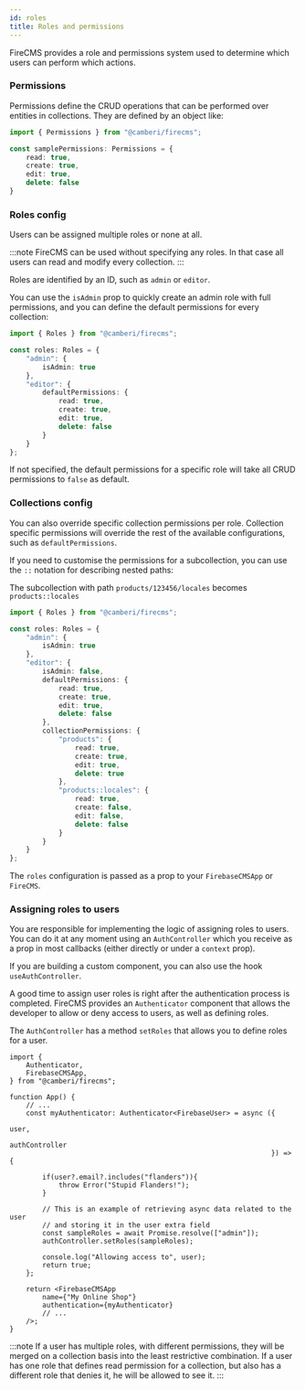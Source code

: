 ```yaml
---
id: roles 
title: Roles and permissions
---
```


FireCMS provides a role and permissions system used to determine which users can
perform which actions.

### Permissions

Permissions define the CRUD operations that can be performed over entities in
collections. They are defined by an object like:

```typescript jsx
import { Permissions } from "@camberi/firecms";

const samplePermissions: Permissions = {
    read: true,
    create: true,
    edit: true,
    delete: false
}
```

### Roles config

Users can be assigned multiple roles or none at all.

:::note 
FireCMS can be used without specifying any roles. In that case all
users can read and modify every collection. 
:::

Roles are identified by an ID, such as `admin` or `editor`.

You can use the `isAdmin` prop to quickly create an admin role with full
permissions, and you can define the default permissions for every collection:

```typescript jsx
import { Roles } from "@camberi/firecms";

const roles: Roles = {
    "admin": {
        isAdmin: true
    },
    "editor": {
        defaultPermissions: {
            read: true,
            create: true,
            edit: true,
            delete: false
        }
    }
};
```

If not specified, the default permissions for a specific role
will take all CRUD permissions to `false` as default.

### Collections config

You can also override specific collection permissions per role. Collection
specific permissions will override the rest of the available configurations,
such as `defaultPermissions`.

If you need to customise the permissions for a subcollection, you can use
the `::` notation for describing nested paths:

The subcollection with path `products/123456/locales`
becomes `products::locales`

```typescript jsx
import { Roles } from "@camberi/firecms";

const roles: Roles = {
    "admin": {
        isAdmin: true
    },
    "editor": {
        isAdmin: false,
        defaultPermissions: {
            read: true,
            create: true,
            edit: true,
            delete: false
        },
        collectionPermissions: {
            "products": {
                read: true,
                create: true,
                edit: true,
                delete: true
            },
            "products::locales": {
                read: true,
                create: false,
                edit: false,
                delete: false
            }
        }
    }
};
```

The `roles` configuration is passed as a prop to your `FirebaseCMSApp` or
`FireCMS`.

### Assigning roles to users

You are responsible for implementing the logic of assigning roles to
users. You can do it at any moment using an `AuthController` which you
receive as a prop in most callbacks (either directly or under a `context` prop).

If you are building a custom component, you can also use the hook 
`useAuthController`.

A good time to assign user roles is right after the authentication process is 
completed. FireCMS provides an `Authenticator` component that allows the 
developer to allow or deny access to users, as well as defining roles.

The `AuthController` has a method `setRoles` that allows you to define roles for
a user. 

```tsx
import {
    Authenticator,
    FirebaseCMSApp,
} from "@camberi/firecms";

function App() {
    // ...
    const myAuthenticator: Authenticator<FirebaseUser> = async ({
                                                                    user,
                                                                    authController
                                                                }) => {
    
        if(user?.email?.includes("flanders")){
            throw Error("Stupid Flanders!");
        }
    
        // This is an example of retrieving async data related to the user
        // and storing it in the user extra field
        const sampleRoles = await Promise.resolve(["admin"]);
        authController.setRoles(sampleRoles);
        
        console.log("Allowing access to", user);
        return true;
    };

    return <FirebaseCMSApp
        name={"My Online Shop"}
        authentication={myAuthenticator}
        // ...
    />;
}
```


:::note
If a user has multiple roles, with different permissions, they will
be merged on a collection basis into the least restrictive combination.
If a user has one role that defines read permission for a collection, but also
has a different role that denies it, he will be allowed to see it.
:::

